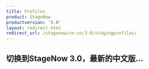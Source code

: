 ```yaml
---
title: Profiles
product: StageNow
productversion: '5.0'
layout: redirect.html
redirect_url: /stagenow/sn-cn/3-0/stagingprofiles/
---
```


## 切换到StageNow 3.0，最新的中文版...
